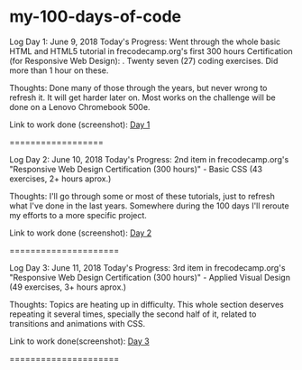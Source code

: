 # my-100-days-of-code

Log
Day 1: June 9, 2018
Today's Progress: Went through the whole basic HTML and HTML5 tutorial in frecodecamp.org's first 300 hours Certification (for Responsive Web Design): . Twenty seven (27) coding exercises. Did more than 1 hour on these.

Thoughts: Done many of those through the years, but never wrong to refresh it. It will get harder later on. Most works on the challenge will be done on a Lenovo Chromebook 500e.

Link to work done (screenshot): [Day 1](https://drive.google.com/file/d/1niuqQ6_6MrJPm0OxvCC1xeqHx450Y6ko/view?usp=sharing)

==================

Log
Day 2: June 10, 2018
Today's Progress: 2nd item in frecodecamp.org's "Responsive Web Design Certification (300 hours)" - Basic CSS (43 exercises, 2+ hours aprox.)

Thoughts: I'll go through some or most of these tutorials, just to refresh what I've done in the last years. Somewhere during the 100 days I'll reroute my efforts to a more specific project. 

Link to work done (screenshot): [Day 2](https://drive.google.com/file/d/1U5-gsCL8m1AWpVqzQDvzb0PQVOaC-Fhl/view?usp=sharing)

=====================

Log
Day 3: June 11, 2018
Today's Progress: 3rd item in frecodecamp.org's "Responsive Web Design Certification (300 hours)"  - Applied Visual Design (49 exercises, 3+ hours aprox.)

Thoughts: Topics are heating up in difficulty. This whole section deserves repeating it several times, specially the second half of it, related to transitions and animations with CSS. 

Link to work done(screenshot): [Day 3](https://drive.google.com/file/d/1RFwzOVsz6-8Ghm3GN8y_Sb_YG2Jz6uXU/view?usp=sharing)

=====================
